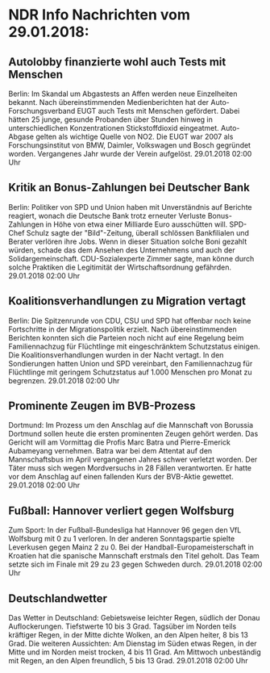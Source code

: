 # NDR Info Nachrichten vom 29.01.2018:


## Autolobby finanzierte wohl auch Tests mit Menschen
Berlin: Im Skandal um Abgastests an Affen werden neue Einzelheiten bekannt. Nach übereinstimmenden Medienberichten hat der Auto-Forschungsverband EUGT auch Tests mit Menschen gefördert. Dabei hätten 25 junge, gesunde Probanden über Stunden hinweg in unterschiedlichen Konzentrationen Stickstoffdioxid eingeatmet. Auto-Abgase gelten als wichtige Quelle von NO2. Die EUGT war 2007 als Forschungsinstitut von BMW, Daimler, Volkswagen und Bosch gegründet worden. Vergangenes Jahr wurde der Verein aufgelöst. 29.01.2018 02:00 Uhr 

## Kritik an Bonus-Zahlungen bei Deutscher Bank
Berlin:	Politiker von SPD und Union haben mit Unverständnis auf Berichte reagiert, wonach die Deutsche Bank trotz erneuter Verluste Bonus-Zahlungen in Höhe von etwa einer Milliarde Euro ausschütten will. SPD-Chef Schulz sagte der "Bild"-Zeitung, überall schlössen Bankfilialen und Berater verlören ihre Jobs. Wenn in dieser Situation solche Boni gezahlt würden, schade das dem Ansehen des Unternehmens und auch der Solidargemeinschaft. CDU-Sozialexperte Zimmer sagte, man könne durch solche Praktiken die Legitimität der Wirtschaftsordnung gefährden. 29.01.2018 02:00 Uhr 

## Koalitionsverhandlungen zu Migration vertagt
Berlin:	Die Spitzenrunde von CDU, CSU und SPD hat offenbar noch keine Fortschritte in der Migrationspolitik erzielt. Nach übereinstimmenden Berichten konnten sich die Parteien noch nicht auf eine Regelung beim Familiennachzug für Flüchtlinge mit eingeschränktem Schutzstatus einigen. Die Koalitionsverhandlungen wurden in der Nacht vertagt. In den Sondierungen hatten Union und SPD vereinbart, den Familiennachzug für Flüchtlinge mit geringem Schutzstatus auf 1.000 Menschen pro Monat zu begrenzen. 29.01.2018 02:00 Uhr 

## Prominente Zeugen im BVB-Prozess
Dortmund: Im Prozess um den Anschlag auf die Mannschaft von Borussia Dortmund sollen heute die ersten prominenten Zeugen gehört werden. Das Gericht will am Vormittag die Profis Marc Batra und Pierre-Emerick Aubameyang vernehmen. Batra war bei dem Attentat auf den Mannschaftsbus im April vergangenen Jahres schwer verletzt worden. Der Täter muss sich wegen Mordversuchs in 28 Fällen verantworten. Er hatte vor dem Anschlag auf einen fallenden Kurs der BVB-Aktie gewettet. 29.01.2018 02:00 Uhr 

## Fußball: Hannover verliert gegen Wolfsburg
Zum Sport: In der Fußball-Bundesliga hat Hannover 96 gegen den VfL Wolfsburg mit 0 zu 1 verloren. In der anderen Sonntagspartie spielte Leverkusen gegen Mainz 2 zu 0. Bei der Handball-Europameisterschaft in Kroatien hat die spanische Mannschaft erstmals den Titel geholt. Das Team setzte sich im Finale mit 29 zu 23 gegen Schweden durch. 29.01.2018 02:00 Uhr 

## Deutschlandwetter
Das Wetter in Deutschland: Gebietsweise leichter Regen, südlich der Donau Auflockerungen. Tiefstwerte 10 bis 3 Grad. Tagsüber im Norden teils kräftiger Regen, in der Mitte dichte Wolken, an den Alpen heiter, 8 bis 13 Grad. Die weiteren Aussichten: Am Dienstag im Süden etwas Regen, in der Mitte und im Norden meist trocken, 4 bis 11 Grad. Am Mittwoch unbeständig mit Regen, an den Alpen freundlich, 5 bis 13 Grad. 29.01.2018 02:00 Uhr 

